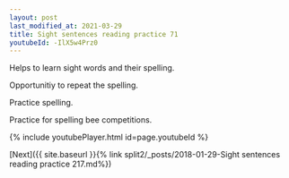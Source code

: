 ```yaml
---
layout: post
last_modified_at: 2021-03-29
title: Sight sentences reading practice 71
youtubeId: -IlX5w4Prz0
---
```

 
 
Helps to learn sight words and their spelling.

Opportunitiy to repeat the spelling. 

Practice spelling. 
 
Practice for spelling bee competitions. 
 
{% include youtubePlayer.html id=page.youtubeId %}
 
 

[Next]({{ site.baseurl }}{% link  split2/_posts/2018-01-29-Sight sentences reading practice 217.md%})
 
